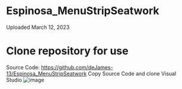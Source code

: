 # Espinosa_MenuStripSeatwork
Uploaded March 12, 2023 

# Clone repository for use
Source Code: https://github.com/deJames-13/Espinosa_MenuStripSeatwork
Copy Source Code and clone Visual Studio
![image](https://user-images.githubusercontent.com/109223910/224541103-d49f77f2-5011-4913-8cbd-980773a4710a.png)

